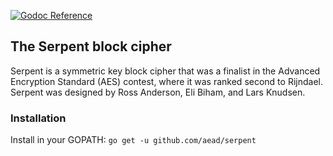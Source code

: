 [![Godoc Reference](https://godoc.org/github.com/aead/serpent?status.svg)](https://godoc.org/github.com/aead/serpent)

## The Serpent block cipher

Serpent is a symmetric key block cipher that was a finalist in the Advanced Encryption Standard (AES) contest, 
where it was ranked second to Rijndael. Serpent was designed by Ross Anderson, Eli Biham, and Lars Knudsen.

### Installation
Install in your GOPATH: `go get -u github.com/aead/serpent`  
